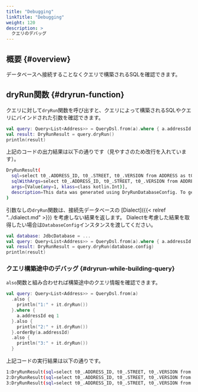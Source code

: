 ```yaml
---
title: "Debugging"
linkTitle: "Debugging"
weight: 120
description: >
  クエリのデバッグ
---
```


## 概要 {#overview}

データベースへ接続することなくクエリで構築されるSQLを確認できます。

## dryRun関数 {#dryrun-function}

クエリに対して`dryRun`関数を呼び出すと、クエリによって構築されるSQLやクエリにバインドされた引数を確認できます。

```kotlin
val query: Query<List<Address>> = QueryDsl.from(a).where { a.addressId eq 1 }
val result: DryRunResult = query.dryRun()
println(result)
```

上記のコードの出力結果は以下の通りです（見やすさのため改行を入れています）。

```sh
DryRunResult(
  sql=select t0_.ADDRESS_ID, t0_.STREET, t0_.VERSION from ADDRESS as t0_ where t0_.ADDRESS_ID = ?, 
  sqlWithArgs=select t0_.ADDRESS_ID, t0_.STREET, t0_.VERSION from ADDRESS as t0_ where t0_.ADDRESS_ID = 1, 
  args=[Value(any=1, klass=class kotlin.Int)], 
  description=This data was generated using DryRunDatabaseConfig. To get more correct information, specify the actual DatabaseConfig instance.
)
```

引数なしの`dryRun`関数は、接続先データベースの [Dialect]({{< relref "../dialect.md" >}}) を考慮しない結果を返します。
Dialectを考慮した結果を取得したい場合は`DatabaseConfig`インスタンスを渡してください。

```kotlin
val database: JdbcDatabase = ...
val query: Query<List<Address>> = QueryDsl.from(a).where { a.addressId eq 1 }
val result: DryRunResult = query.dryRun(database.config)
println(result)
```

### クエリ構築途中のデバッグ {#dryrun-while-building-query}

`also`関数と組み合わせれば構築途中のクエリ情報を確認できます。

```kotlin
val query: Query<List<Address>> = QueryDsl.from(a)
  .also {
    println("1:" + it.dryRun())
  }.where {
    a.addressId eq 1
  }.also {
    println("2:" + it.dryRun())
  }.orderBy(a.addressId)
  .also {
    println("3:" + it.dryRun())
  }
```

上記コードの実行結果は以下の通りです。

```sh
1:DryRunResult(sql=select t0_.ADDRESS_ID, t0_.STREET, t0_.VERSION from ADDRESS as t0_, sqlWithArgs=select t0_.ADDRESS_ID, t0_.STREET, t0_.VERSION from ADDRESS as t0_, args=[], description=This data was generated using DryRunDatabaseConfig. To get more correct information, specify the actual DatabaseConfig instance.)
2:DryRunResult(sql=select t0_.ADDRESS_ID, t0_.STREET, t0_.VERSION from ADDRESS as t0_ where t0_.ADDRESS_ID = ?, sqlWithArgs=select t0_.ADDRESS_ID, t0_.STREET, t0_.VERSION from ADDRESS as t0_ where t0_.ADDRESS_ID = 1, args=[Value(any=1, klass=class kotlin.Int)], description=This data was generated using DryRunDatabaseConfig. To get more correct information, specify the actual DatabaseConfig instance.)
3:DryRunResult(sql=select t0_.ADDRESS_ID, t0_.STREET, t0_.VERSION from ADDRESS as t0_ where t0_.ADDRESS_ID = ? order by t0_.ADDRESS_ID asc, sqlWithArgs=select t0_.ADDRESS_ID, t0_.STREET, t0_.VERSION from ADDRESS as t0_ where t0_.ADDRESS_ID = 1 order by t0_.ADDRESS_ID asc, args=[Value(any=1, klass=class kotlin.Int)], description=This data was generated using DryRunDatabaseConfig. To get more correct information, specify the actual DatabaseConfig instance.)
```
